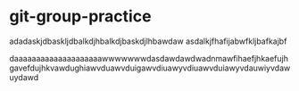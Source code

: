 # git-group-practice


adadaskjdbaskljdbalkdjhbalkdjbaskdjlhbawdaw
asdalkjfhafijabwfkljbafkajbf





daaaaaaaaaaaaaaaaaaaawwwwwwwdasdawdawdwadnmawfihaefjhkaefujhgavefdujhkvawdughiawvduawvduigawvdiuawyvdiuawvduiawyvdauwiyvdawuydawd